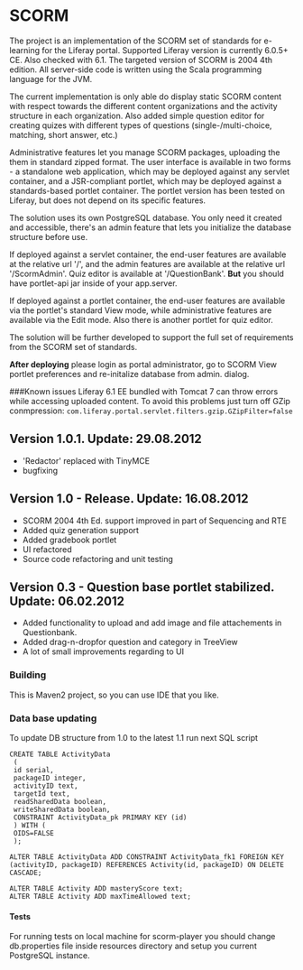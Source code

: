# SCORM

The project is an implementation of the SCORM set of standards for e-learning for the Liferay portal. Supported Liferay version is currently 6.0.5+ CE. Also checked with 6.1.
The targeted version of SCORM is 2004 4th edition.
All server-side code is written using the Scala programming language for the JVM.

The current implementation is only able do display static SCORM content with respect towards the different content organizations and the activity structure in each organization.
Also added simple question editor for creating quizes with different types of questions (single-/multi-choice, matching, short answer, etc.)

Administrative features let you manage SCORM packages, uploading the them in standard zipped format.
The user interface is available in two forms - a standalone web application, which may be deployed against any servlet container, and a JSR-compliant portlet, which may be deployed against a standards-based portlet container. The portlet version has been tested on Liferay, but does not depend on its specific features.

The solution uses its own PostgreSQL database. You only need it created and accessible, there's an admin feature that lets you initialize the database structure before use.

If deployed against a servlet container, the end-user features are available at the relative url '/', and the admin features are available at the relative url '/ScormAdmin'. Quiz editor is available at '/QuestionBank'. **But** you should have portlet-api jar inside of your app.server.

If deployed against a portlet container, the end-user features are available via the portlet's standard View mode, while administrative features are available via the Edit mode. Also there is another portlet for quiz editor.

The solution will be further developed to support the full set of requirements from the SCORM set of standards.

**After deploying** please login as portal administrator, go to SCORM View portlet preferences and re-initalize database from admin. dialog.

###Known issues
Liferay 6.1 EE bundled with Tomcat 7 can throw errors while accessing uploaded content. To avoid this problems just turn off GZip conmpression:
`com.liferay.portal.servlet.filters.gzip.GZipFilter=false`

## Version 1.0.1. Update: 29.08.2012
 - 'Redactor' replaced with TinyMCE
 - bugfixing

## Version 1.0 - Release. Update: 16.08.2012
 - SCORM 2004 4th Ed. support improved in part of Sequencing and RTE
 - Added quiz generation support
 - Added gradebook portlet
 - UI refactored
 - Source code refactoring and unit testing

## Version 0.3 - Question base portlet stabilized. Update: 06.02.2012
 - Added functionality to upload and add image and file attachements in Questionbank.
 - Added drag-n-dropfor question and category in TreeView
 - A lot of small improvements regarding to UI
 
### Building

This is Maven2 project, so you can use IDE that you like.

### Data base updating
To update DB structure from 1.0 to the latest 1.1 run next SQL script

    CREATE TABLE ActivityData
     (
     id serial,
     packageID integer,
     activityID text,
     targetId text,
     readSharedData boolean,
     writeSharedData boolean,
     CONSTRAINT ActivityData_pk PRIMARY KEY (id)
     ) WITH (
     OIDS=FALSE
     );
    
    ALTER TABLE ActivityData ADD CONSTRAINT ActivityData_fk1 FOREIGN KEY (activityID, packageID) REFERENCES Activity(id, packageID) ON DELETE CASCADE;
    
    ALTER TABLE Activity ADD masteryScore text;
    ALTER TABLE Activity ADD maxTimeAllowed text;

#### Tests
For running tests on local machine for scorm-player you should change db.properties file inside resources directory and setup you current PostgreSQL instance.